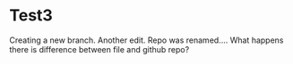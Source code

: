 # Test3
Creating a new branch.
Another edit.
Repo was renamed....
What happens there is difference between file and github repo? 